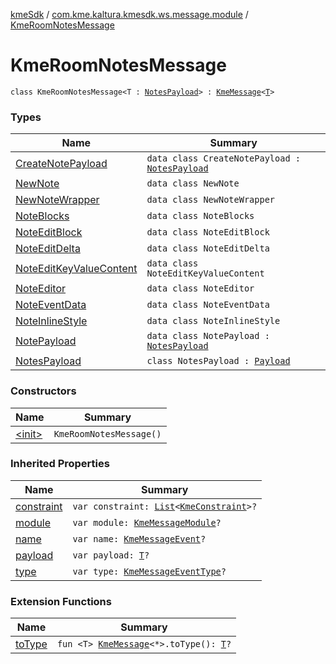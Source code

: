 [kmeSdk](../../index.md) / [com.kme.kaltura.kmesdk.ws.message.module](../index.md) / [KmeRoomNotesMessage](./index.md)

# KmeRoomNotesMessage

`class KmeRoomNotesMessage<T : `[`NotesPayload`](-notes-payload/index.md)`> : `[`KmeMessage`](../../com.kme.kaltura.kmesdk.ws.message/-kme-message/index.md)`<`[`T`](index.md#T)`>`

### Types

| Name | Summary |
|---|---|
| [CreateNotePayload](-create-note-payload/index.md) | `data class CreateNotePayload : `[`NotesPayload`](-notes-payload/index.md) |
| [NewNote](-new-note/index.md) | `data class NewNote` |
| [NewNoteWrapper](-new-note-wrapper/index.md) | `data class NewNoteWrapper` |
| [NoteBlocks](-note-blocks/index.md) | `data class NoteBlocks` |
| [NoteEditBlock](-note-edit-block/index.md) | `data class NoteEditBlock` |
| [NoteEditDelta](-note-edit-delta/index.md) | `data class NoteEditDelta` |
| [NoteEditKeyValueContent](-note-edit-key-value-content/index.md) | `data class NoteEditKeyValueContent` |
| [NoteEditor](-note-editor/index.md) | `data class NoteEditor` |
| [NoteEventData](-note-event-data/index.md) | `data class NoteEventData` |
| [NoteInlineStyle](-note-inline-style/index.md) | `data class NoteInlineStyle` |
| [NotePayload](-note-payload/index.md) | `data class NotePayload : `[`NotesPayload`](-notes-payload/index.md) |
| [NotesPayload](-notes-payload/index.md) | `class NotesPayload : `[`Payload`](../../com.kme.kaltura.kmesdk.ws.message/-kme-message/-payload/index.md) |

### Constructors

| Name | Summary |
|---|---|
| [&lt;init&gt;](-init-.md) | `KmeRoomNotesMessage()` |

### Inherited Properties

| Name | Summary |
|---|---|
| [constraint](../../com.kme.kaltura.kmesdk.ws.message/-kme-message/constraint.md) | `var constraint: `[`List`](https://kotlinlang.org/api/latest/jvm/stdlib/kotlin.collections/-list/index.html)`<`[`KmeConstraint`](../../com.kme.kaltura.kmesdk.ws.message.type/-kme-constraint/index.md)`>?` |
| [module](../../com.kme.kaltura.kmesdk.ws.message/-kme-message/module.md) | `var module: `[`KmeMessageModule`](../../com.kme.kaltura.kmesdk.ws.message/-kme-message-module/index.md)`?` |
| [name](../../com.kme.kaltura.kmesdk.ws.message/-kme-message/name.md) | `var name: `[`KmeMessageEvent`](../../com.kme.kaltura.kmesdk.ws.message/-kme-message-event/index.md)`?` |
| [payload](../../com.kme.kaltura.kmesdk.ws.message/-kme-message/payload.md) | `var payload: `[`T`](../../com.kme.kaltura.kmesdk.ws.message/-kme-message/index.md#T)`?` |
| [type](../../com.kme.kaltura.kmesdk.ws.message/-kme-message/type.md) | `var type: `[`KmeMessageEventType`](../../com.kme.kaltura.kmesdk.ws.message/-kme-message-event-type/index.md)`?` |

### Extension Functions

| Name | Summary |
|---|---|
| [toType](../../com.kme.kaltura.kmesdk/to-type.md) | `fun <T> `[`KmeMessage`](../../com.kme.kaltura.kmesdk.ws.message/-kme-message/index.md)`<*>.toType(): `[`T`](../../com.kme.kaltura.kmesdk/to-type.md#T)`?` |
